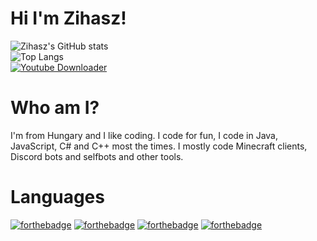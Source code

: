 # Hi I'm Zihasz!

![Zihasz's GitHub stats](https://github-readme-stats.vercel.app/api?username=zihasz&show_icons=true&theme=dracula&count_private=true)<br/>
![Top Langs](https://github-readme-stats.vercel.app/api/top-langs/?username=zihasz&theme=dracula&layout=compact)<br/>
[![Youtube Downloader](https://github-readme-stats.vercel.app/api/pin/?username=zihasz&repo=youtube-downloader&theme=dracula)](https://github.com/zihasz/youtube-downloader)

# Who am I?

I'm from Hungary and I like coding.
I code for fun, I code in Java, JavaScript, C# and C++ most the times.
I mostly code Minecraft clients, Discord bots and selfbots and other tools.

# Languages

[![forthebadge](https://forthebadge.com/images/badges/made-with-c-sharp.svg)](https://forthebadge.com)
[![forthebadge](https://forthebadge.com/images/badges/made-with-c-plus-plus.svg)](https://forthebadge.com)
[![forthebadge](https://forthebadge.com/images/badges/made-with-java.svg)](https://forthebadge.com)
[![forthebadge](https://forthebadge.com/images/badges/made-with-javascript.svg)](https://forthebadge.com)
